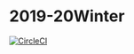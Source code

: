 # 2019-20Winter
[![CircleCI](https://circleci.com/gh/Asazuke11/2019-20Winter.svg?style=svg)](https://circleci.com/gh/Asazuke11/2019-20Winter)